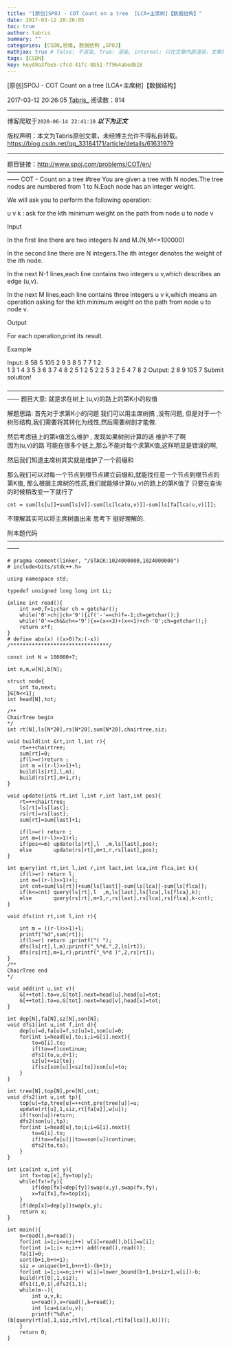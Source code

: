 ```yaml
---
title: "[原创]SPOJ - COT Count on a tree  [LCA+主席树]【数据结构】"
date: 2017-03-12 20:26:05
toc: true
author: tabris
summary: ""
categories: [CSDN,思维, 数据结构 ,SPOJ]
mathjax: true # false: 不渲染, true: 渲染, internal: 只在文章内部渲染，文章列表中不渲染
tags: [CSDN]
key: keyd9a3fbe5-cfcd-41fc-8b51-ff964abedb18
---
```


[原创]SPOJ - COT Count on a tree  [LCA+主席树]【数据结构】

2017-03-12 20:26:05  [Tabris_](https://me.csdn.net/qq_33184171) 阅读数：814

---

博客爬取于`2020-06-14 22:41:18`
***以下为正文***

版权声明：本文为Tabris原创文章，未经博主允许不得私自转载。
https://blog.csdn.net/qq_33184171/article/details/61631979

<!-- more -->

---

题目链接：http://www.spoj.com/problems/COT/en/
——————————————————————————————————————
COT - Count on a tree
 #tree
You are given a tree with N nodes.The tree nodes are numbered from 1 to N.Each node has an integer weight.

We will ask you to perform the following operation:

u v k : ask for the kth minimum weight on the path from node u to node v
 

Input

In the first line there are two integers N and M.(N,M<=100000)

In the second line there are N integers.The ith integer denotes the weight of the ith node.

In the next N-1 lines,each line contains two integers u v,which describes an edge (u,v).

In the next M lines,each line contains three integers u v k,which means an operation asking for the kth minimum weight on the path from node u to node v.

Output

For each operation,print its result.

Example

Input:
8 58 5
105 2 9 3 8 5 7 7
1 2        
1 3
1 4
3 5
3 6
3 7
4 8
2 5 1
2 5 2
2 5 3
2 5 4
7 8 2 
Output:
2
8
9
105
7 
 Submit solution!



——————————————————————————————————————
题目大意:
就是求在树上 (u,v)的路上的第K小的权值


解题思路:
首先对于求第K小的问题 我们可以用主席树搞 ,没有问题,
但是对于一个树形结构,我们需要将其转化为线性,然后需要树剖才能做.

然后考虑链上的第k值怎么维护 ,
发现如果树剖计算的话 维护不了啊  
因为(u,v)的路 可能在很多个链上,那么不能对每个求第K值,这样明显是错误的啊,

然后我们知道主席树其实就是维护了一个前缀和

那么我们可以对每一个节点到根节点建立前缀和,就能找任意一个节点到根节点的第K值,
那么根据主席树的性质,我们就能够计算(u,v)的路上的第K值了 
只要在查询的时候稍改变一下就行了
```
cnt = sum[ls[u]]+sum[ls[v]]-sum[ls[lca(u,v)]]-sum[ls[fa[lca(u,v)]]];
```
不理解其实可以将主席树画出来  思考下 挺好理解的.


附本题代码
——————————————————————————————————————
```
# pragma comment(linker, "/STACK:1024000000,1024000000")
# include<bits/stdc++.h>

using namespace std;

typedef unsigned long long int LL;

inline int read(){
    int x=0,f=1;char ch = getchar();
    while('0'>ch||ch>'9'){if('-'==ch)f=-1;ch=getchar();}
    while('0'<=ch&&ch<='9'){x=(x<<3)+(x<<1)+ch-'0';ch=getchar();}
    return x*f;
}
# define abs(x) ((x>0)?x:(-x))
/********************************/

const int N = 100000+7;

int n,m,w[N],b[N];

struct node{
    int to,next;
}G[N<<1];
int head[N],tot;

/**
ChairTree begin
*/
int rt[N],ls[N*20],rs[N*20],sum[N*20],chairtree,siz;

void build(int &rt,int l,int r){
    rt=++chairtree;
    sum[rt]=0;
    if(l>=r)return ;
    int m =((r-l)>>1)+l;
    build(ls[rt],l,m);
    build(rs[rt],m+1,r);
}

void update(int& rt,int l,int r,int last,int pos){
    rt=++chairtree;
    ls[rt]=ls[last];
    rs[rt]=rs[last];
    sum[rt]=sum[last]+1;

    if(l>=r) return ;
    int m=((r-l)>>1)+l;
    if(pos<=m) update(ls[rt],l  ,m,ls[last],pos);
    else       update(rs[rt],m+1,r,rs[last],pos);
}

int query(int rt,int l,int r,int last,int lca,int flca,int k){
    if(l>=r) return l;
    int m=((r-l)>>1)+l;
    int cnt=sum[ls[rt]]+sum[ls[last]]-sum[ls[lca]]-sum[ls[flca]];
    if(k<=cnt) query(ls[rt],l  ,m,ls[last],ls[lca],ls[flca],k);
    else       query(rs[rt],m+1,r,rs[last],rs[lca],rs[flca],k-cnt);
}

void dfs(int rt,int l,int r){

    int m = ((r-l)>>1)+l;
    printf("%d",sum[rt]);
    if(l>=r) return ;printf("( ");
    dfs(ls[rt],l,m);printf("_%*d,",2,ls[rt]);
    dfs(rs[rt],m+1,r);printf("_%*d )",2,rs[rt]);
}
/**
ChairTree end
*/

void add(int u,int v){
    G[++tot].to=v,G[tot].next=head[u],head[u]=tot;
    G[++tot].to=u,G[tot].next=head[v],head[v]=tot;
}

int dep[N],fa[N],sz[N],son[N];
void dfs1(int u,int f,int d){
    dep[u]=d,fa[u]=f,sz[u]=1,son[u]=0;
    for(int i=head[u],to;i;i=G[i].next){
        to=G[i].to;
        if(to==f)continue;
        dfs1(to,u,d+1);
        sz[u]+=sz[to];
        if(sz[son[u]]<sz[to])son[u]=to;
    }
}

int tree[N],top[N],pre[N],cnt;
void dfs2(int u,int tp){
    top[u]=tp,tree[u]=++cnt,pre[tree[u]]=u;
    update(rt[u],1,siz,rt[fa[u]],w[u]);
    if(!son[u])return;
    dfs2(son[u],tp);
    for(int i=head[u],to;i;i=G[i].next){
        to=G[i].to;
        if(to==fa[u]||to==son[u])continue;
        dfs2(to,to);
    }
}

int Lca(int x,int y){
    int fx=top[x],fy=top[y];
    while(fx!=fy){
        if(dep[fx]<dep[fy])swap(x,y),swap(fx,fy);
        x=fa[fx],fx=top[x];
    }
    if(dep[x]>dep[y])swap(x,y);
    return x;
}

int main(){
    n=read(),m=read();
    for(int i=1;i<=n;i++) w[i]=read(),b[i]=w[i];
    for(int i=1;i< n;i++) add(read(),read());
    fa[1]=0;
    sort(b+1,b+n+1);
    siz = unique(b+1,b+n+1)-(b+1);
    for(int i=1;i<=n;i++) w[i]=lower_bound(b+1,b+siz+1,w[i])-b;
    build(rt[0],1,siz);
    dfs1(1,0,1),dfs2(1,1);
    while(m--){
        int u,v,k;
        u=read(),v=read(),k=read();
        int lca=Lca(u,v);
        printf("%d\n",(b[query(rt[u],1,siz,rt[v],rt[lca],rt[fa[lca]],k)]));
    }
    return 0;
}
```
